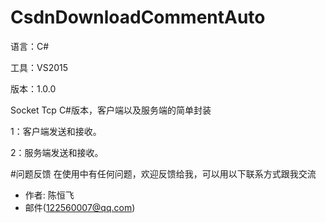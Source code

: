 # CsdnDownloadCommentAuto

语言：C#

工具：VS2015

版本：1.0.0

Socket Tcp C#版本，客户端以及服务端的简单封装

1：客户端发送和接收。

2：服务端发送和接收。

#问题反馈
在使用中有任何问题，欢迎反馈给我，可以用以下联系方式跟我交流

* 作者: 陈恒飞
* 邮件(122560007@qq.com)
